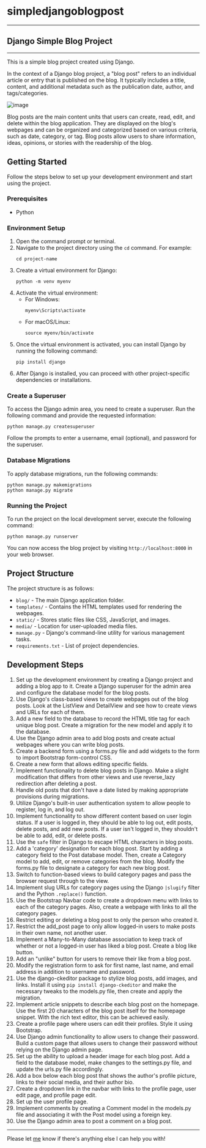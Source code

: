 # simpledjangoblogpost
---
## Django Simple Blog Project
---
This is a simple blog project created using Django.

In the context of a Django blog project, a "blog post" refers to an individual article or entry that is published on the blog. It typically includes a title, content, and additional metadata such as the publication date, author, and tags/categories. 

![image](https://github.com/AjayKumarSimhadri/simpledjangoblogpost/assets/80450306/e37a47ea-250b-4bf9-9752-833f53805a54)

Blog posts are the main content units that users can create, read, edit, and delete within the blog application. They are displayed on the blog's webpages and can be organized and categorized based on various criteria, such as date, category, or tag. Blog posts allow users to share information, ideas, opinions, or stories with the readership of the blog.

## Getting Started

Follow the steps below to set up your development environment and start using the project.

### Prerequisites

- Python

### Environment Setup

1. Open the command prompt or terminal.
2. Navigate to the project directory using the `cd` command. For example:
   ```
   cd project-name
   ```
3. Create a virtual environment for Django:
   ```
   python -m venv myenv
   ```
4. Activate the virtual environment:
   - For Windows:
     ```
     myenv\Scripts\activate
     ```
   - For macOS/Linux:
     ```
     source myenv/bin/activate
     ```
5. Once the virtual environment is activated, you can install Django by running the following command:
   ```
   pip install django
   ```
6. After Django is installed, you can proceed with other project-specific dependencies or installations.

### Create a Superuser

To access the Django admin area, you need to create a superuser. Run the following command and provide the requested information:
```
python manage.py createsuperuser
```
Follow the prompts to enter a username, email (optional), and password for the superuser.

### Database Migrations

To apply database migrations, run the following commands:
```
python manage.py makemigrations
python manage.py migrate
```

### Running the Project

To run the project on the local development server, execute the following command:
```
python manage.py runserver
```
You can now access the blog project by visiting `http://localhost:8000` in your web browser.

## Project Structure

The project structure is as follows:

- `blog/` - The main Django application folder.
- `templates/` - Contains the HTML templates used for rendering the webpages.
- `static/` - Stores static files like CSS, JavaScript, and images.
- `media/` - Location for user-uploaded media files.
- `manage.py` - Django's command-line utility for various management tasks.
- `requirements.txt` - List of project dependencies.

## Development Steps

1. Set up the development environment by creating a Django project and adding a blog app to it. Create a Django superuser for the admin area and configure the database model for the blog posts.
2. Use Django's class-based views to create webpages out of the blog posts. Look at the ListView and DetailView and see how to create views and URLs for each of them.
3. Add a new field to the database to record the HTML title tag for each unique blog post. Create a migration for the new model and apply it to the database.
4. Use the Django admin area to add blog posts and create actual webpages where you can write blog posts.
5. Create a backend form using a forms.py file and add widgets to the form to import Bootstrap form-control CSS.
6. Create a new form that allows editing specific fields.
7. Implement functionality to delete blog posts in Django. Make a slight modification that differs from other views and use reverse_lazy redirection after deleting a post.
8. Handle old posts that don't have a date listed by making appropriate provisions during migrations.
9. Utilize Django's built-in user authentication system to allow people to register, log in, and log out.
10. Implement functionality to show different content based on user login status. If a user is logged in, they should be able to log out, edit posts, delete posts, and add new posts. If a user isn't logged in, they shouldn't be able to add, edit, or delete posts.
11. Use the `safe` filter in Django to escape HTML characters in blog posts.
12. Add a 'category' designation for each blog post. Start by adding a category field to the Post database model. Then, create a Category model to add, edit, or remove categories from the blog. Modify the forms.py file to designate a category for each new blog post.
13. Switch to function-based views to build category pages and pass the browser request through to the view.
14. Implement slug URLs for category pages using the Django `|slugify` filter and the Python `.replace()` function.
15. Use the Bootstrap Navbar code to create a dropdown menu with links to each of the category pages. Also, create a webpage with links to all the category pages.
16. Restrict editing or deleting a blog post to only the person who created it.
17. Restrict the add_post page to only allow logged-in users to make posts in their own name, not another user.
18. Implement a Many-to-Many database association to keep track of whether or not a logged-in user has liked a blog post. Create a blog like button.
19. Add an "unlike" button for users to remove their like from a blog post.
20. Modify the registration form to ask for first name, last name, and email address in addition to username and password.
21. Use the django-ckeditor package to stylize blog posts, add images, and links. Install it using `pip install django-ckeditor` and make the necessary tweaks to the models.py file, then create and apply the migration.
22. Implement article snippets to describe each blog post on the homepage. Use the first 20 characters of the blog post itself for the homepage snippet. With the rich text editor, this can be achieved easily.
23. Create a profile page where users can edit their profiles. Style it using Bootstrap.
24. Use Django admin functionality to allow users to change their password. Build a custom page that allows users to change their password without relying on the Django admin page.
25. Set up the ability to upload a header image for each blog post. Add a field to the database model, make changes to the settings.py file, and update the urls.py file accordingly.
26. Add a box below each blog post that shows the author's profile picture, links to their social media, and their author bio.
27. Create a dropdown link in the navbar with links to the profile page, user edit page, and profile page edit.
28. Set up the user profile page.
29. Implement comments by creating a Comment model in the models.py file and associating it with the Post model using a foreign key.
30. Use the Django admin area to post a comment on a blog post.

---

Please let <a href = "mailto: mail4ajay786@gmail.com">me</a> know if there's anything else I can help you with!
